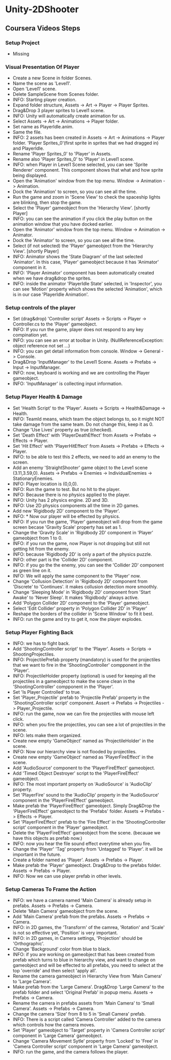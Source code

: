 # Unity-2DShooter

## Coursera Videos Steps

### Setup Project

- Missing

### Visual Presentation Of Player

- Create a new Scene in folder Scenes.
- Name the scene as 'Level1'.
- Open 'Level1' scene.
- Delete SampleScene from Scenes folder.
- INFO: Starting player creation.
- Expand folder structure, Assets -> Art -> Player -> Player Sprites.
- Drag&Drop 3 player sprites to Level1 scene.
- INFO: Unity will automatically create animation for us.
- Select Assets -> Art -> Animations -> Player folder.
- Set name as PlayerIdle.anim.
- Same the file.
- INFO: 2 assets has been created in Assets -> Art -> Animations -> Player folder. 'Player Sprites_0'(first sprite in sprites that we had dragged in) and PlayerIdle.
- Rename 'Player Sprites_0' to 'Player' in Assets.
- Rename also 'Player Sprites_0' to 'Player' in Level1 scene.
- INFO: when Player in Level1 Scene selected, you can see 'Sprite Renderer' component. This component shows that what and how sprite being displayed.
- Open the 'Animation' window from the top menu. Window -> Animation -> Animation.
- Dock the 'Animation' to screen, so you can see all the time.
- Run the game and zoom in 'Scene View' to check the spaceship lights are blinking, then stop the game.
- Select the 'Player' gameobject from the 'Hierarchy View'. [shortly Player]
- INFO: you can see the animation if you click the play button on the animation window that you have docked earlier.
- Open the 'Animator' window from the top menu. Window -> Animation -> Animator.
- Dock the 'Animator' to screen, so you can see all the time.
- Select (if not selected) the 'Player' gameobject from the 'Hierarchy View'. [shortly Player]
- INFO: Animator shows the 'State Diagram' of the last selected 'Animator'. In this case, 'Player' gameobject because it has 'Animator' component in it.
- INFO: 'Player Animator' component has been automatically created when we have drag&drop the sprites.
- INFO: inside the animator 'PlayerIdle State' selected, in 'Inspector', you can see 'Motion' property which shows the selected 'Animation', which is in our case 'PlayerIdle Animation'.

### Setup controls of the player

- Set (drag&drop) 'Controller script' Assets -> Scripts -> Player -> Controller.cs to the 'Player' gameobject.
- INFO: If you run the game, player does not respond to any key compination yet.
- INFO: you can see an error at toolbar in Unity. (NullReferenceException: object reference not set ...)
- INFO: you can get detail information from console. Window -> General -> Console.
- Drag&Drop 'InputManager' to the Level1 Scene. Assets -> Prefabs -> Input -> InputManager.
- INFO: now, keyboard is working and we are controlling the Player gameobject.
- INFO: 'InputManager' is collecting input information.

### Setup Player Health & Damage

- Set 'Health Script' to the 'Player'. Assets -> Scripts -> Health&Damage -> Health.
- INFO: TeamId means, which team the object belongs to, so it might NOT take damage from the same team. Do not change this, keep it as 0.
- Change 'Use Lives' property as true (checked).
- Set 'Death Effect' with 'PlayerDeathEffect' from Assets -> Prefabs -> Effects -> Player.
- Set 'Hit Effect' with 'PlayerHitEffect' from Assets -> Prefabs -> Effects -> Player.
- INFO: to be able to test this 2 effects, we need to add an enemy to the screen.
- Add an enemy 'StraightShooter' game object to the Leve1 scene (3.11,3.59,0). Assets -> Prefabs -> Enemies -> IndividualEnemies -> StationaryEnemies.
- INFO: Player location is (0,0,0).
- INFO: Run the game to test. But no hit to the player.
- INFO: Because there is no physics applied to the player.
- INFO: Unity has 2 physics engine. 2D and 3D.
- INFO: Use 2D physics components all the time in 2D games.
- Add new 'Rigidbody 2D' component to the 'Player'.
- INFO: * Now our player will be effected by physics.
- INFO: If you run the game, 'Player' gameobject will drop from the game screen becase 'Gravity Scale' property has set as 1.
- Change the 'Gravity Scale' in 'Rigidbody 2D' component in 'Player' gameobject from 1 to 0.
- INFO: if you run the game, now Player is not dropping but still not getting hit from the enemy.
- INFO: because 'Rigidbody 2D' is only a part of the physics puzzle.
- INFO: other part is the 'Collider 2D' component.
- INFO: if you go the the enemy, you can see the 'Collider 2D' component as green line on it.
- INFO: We will apply the same component to the 'Player' now.
- Change 'Collusion Detection' in 'Rigidbody 2D' component from 'Discrete' to 'Continues'. it makes collusion detection more smoothly.
- Change 'Sleeping Mode' in 'Rigidbody 2D' component from 'Start Awake' to 'Never Sleep'. It makes 'Rigidbody' always active.
- Add 'Polygon Collider 2D' component to the 'Player' gameobject.
- Select 'Edit Collider' property in 'Polygon Collider 2D' in 'Player'
- Reshape the borders of the collider in 'Scene Window' to fit it best.
- INFO: run the game and try to get it, now the player explodes.

### Setup Player Fighting Back

- INFO: we has to fight back.
- Add 'ShootingController script' to the 'Player'. Assets -> Scripts -> ShootingProjectiles.
- INFO: ProjectilePrefab property (mandatory) is used for the projectiles that we want to fire in the 'ShootingController' compponent in the 'Player'.
- INFO: ProjectileHolder property (optional) is used for keeping all the projectiles in a gameobject to make the scene clean in the 'ShootingController' compponent in the 'Player'.
- Set 'Is Player Controlled' to true.
- Set 'Player_Projectile' prefab to 'Projectile Prefab' property in the  'ShootingController script' component. Assert -> Prefabs -> Projectiles -> Player_Projectile.
- INFO: run the game, now we can fire the projectiles with mouse left click.
- INFO: when you fire the projectiles, you can see a lot of projectiles in the scene. 
- INFO: lets make them organized.
- Create new empty 'GameObject' named as 'ProjectileHolder' in the scene.
- INFO: Now our hierarchy view is not flooded by projectiles.
- Create new empty 'GameObject' named as 'PlayerFireEffect' in the scene.
- Add 'AudioSource' component to the 'PlayerFireEffect' gameobject.
- Add 'Timed Object Destroyer' script to the 'PlayerFireEffect' gameobject.
- INFO: The most important property on 'AudioSource' is 'AudioClip' property.
- Set 'PlayerFire' sound to the 'AudioClip' property in the 'AudioSource' component in the 'PlayerFireEffect' gameobject.
- Make prefab the 'PlayerFireEffect' gameobject. Simply Drag&Drop the 'PlayerFireEffect' gameobject to the 'Prefabs' folder. Assets -> Prefabs -> Effects -> Player.
- Set 'PlayerFireEffect' prefab to the 'Fire Effect' in the 'ShootingController script' component in the 'Player' gameobject.
- Delete the 'PlayerFireEffect' gameobject from the scene. (becauae we have this objects as prefab now.)
- INFO: now you hear the file sound effect everytime when you fire.
- Change the 'Player' 'Tag' property from 'Untagged' to 'Player'. it will be important in the future.
- Create a folder named as 'Player'. Assets -> Prefabs -> Player. 
- Make prefab the 'Player' gameobject. Drag&Drop to the prefabs folder. Assets -> Prefabs -> Player. 
- INFO: Now we can use player prefab in other levels.

### Setup Cameras To Frame the Action

- INFO: we have a camera named 'Main Camera' is already setup in prefabs. Assets -> Prefabs -> Camera.
- Delete 'Main Camera' gameobject from the scene.
- Add 'Main Camera' prefab from the prefabs. Assets -> Prefabs -> Camera.
- INFO: in 2D games, the 'Transform' of the camrea, 'Rotation' and 'Scale' is not so effective yet, 'Position' is very important.
- INFO: in 2D games, in Camera settings, 'Projection' should be 'Orthographic'.
- Change 'Background' color from blue to black.
- INFO: if you are working on gameobject that has been created from prefab which turns to blue in hierarchy view, and want to change on gameobject and will be effected to all prefabs, you need to select at the top 'override' and then select 'apply all'.
- Rename the camera gameobject in Hierarchy View from 'Main Camera' to 'Large Camera'.
- Make prefab from the 'Large Camera'. Drag&Drop 'Large Camera' to the prefab folder and select 'Original Prefab' in popup menu. Assets -> Prefabs -> Camera.
- Rename the camera in prefabs assets from 'Main Camera' to 'Small Camera'. Assets -> Prefabs -> Camera.
- Change the camera 'Size' from 8 to 5 in 'Small Camera' prefab. 
- INFO: There is a script called 'Camera Controller' added to the camera which controls how the camera moves.
- Set 'Player' gameobject to 'Target' property in 'Camera Controller script' component in 'Large Camera' gameobject.
- Change 'Camera Movement Sytle' property from 'Locked' to 'Free' in 'Camera Controller script' component in 'Large Camera' gameobject.
- INFO: run the game, and the camera follows the player.
  